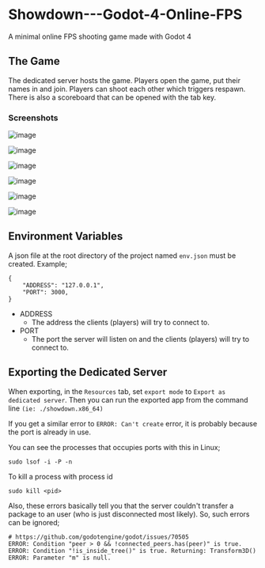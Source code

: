 # Showdown---Godot-4-Online-FPS
A minimal online FPS shooting game made with Godot 4

## The Game

The dedicated server hosts the game. Players open the game, put their names in and join. Players can shoot each other which triggers respawn. There is also a scoreboard that can be opened with the tab key.

### Screenshots

![image](https://github.com/zekicaneksi/Showdown---Godot-4-Online-FPS/assets/59491631/ab0d6598-7260-42f0-abc6-df0393d7161d)

![image](https://github.com/zekicaneksi/Showdown---Godot-4-Online-FPS/assets/59491631/c7747a36-4e17-4af2-969a-5a6a47234e82)

![image](https://github.com/zekicaneksi/Showdown---Godot-4-Online-FPS/assets/59491631/f3352177-7fae-4147-8817-d0ca0ed5235f)

![image](https://github.com/zekicaneksi/Showdown---Godot-4-Online-FPS/assets/59491631/737b98ef-5f6e-4b52-aec1-83f7a10ce11c)

![image](https://github.com/zekicaneksi/Showdown---Godot-4-Online-FPS/assets/59491631/a9a5f9d8-2553-4661-8369-ec78ebb15581)

![image](https://github.com/zekicaneksi/Showdown---Godot-4-Online-FPS/assets/59491631/0276f6ed-ee76-4974-917e-4a1ef121f5fd)


## Environment Variables

A json file at the root directory of the project named `env.json` must be created. Example;
```
{
	"ADDRESS": "127.0.0.1",
	"PORT": 3000,
}
```

- ADDRESS
	- The address the clients (players) will try to connect to.
- PORT
	- The port the server will listen on and the clients (players) will try to connect to.

## Exporting the Dedicated Server

When exporting, in the `Resources` tab, set `export mode` to `Export as dedicated server`. Then you can run the exported app from the command line `(ie: ./showdown.x86_64)`

If you get a similar error to `ERROR: Can't create` error, it is probably because the port is already in use.

You can see the processes that occupies ports with this in Linux;

```
sudo lsof -i -P -n 
```

To kill a process with process id

```
sudo kill <pid>
```

Also, these errors basically tell you that the server couldn't transfer a package to an user (who is just disconnected most likely). So, such errors can be ignored;

```
# https://github.com/godotengine/godot/issues/70505
ERROR: Condition "peer > 0 && !connected_peers.has(peer)" is true.
ERROR: Condition "!is_inside_tree()" is true. Returning: Transform3D()
ERROR: Parameter "m" is null.
```
